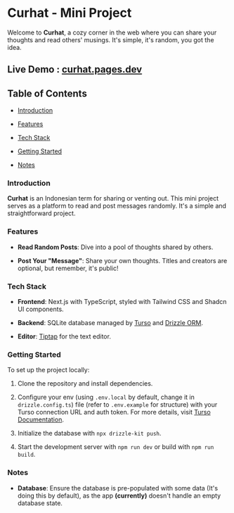 
# Curhat - Mini Project

Welcome to **Curhat**, a cozy corner in the web where you can share your thoughts and read others' musings. It's simple, it's random, you got the idea.

## Live Demo : [curhat.pages.dev](https://curhat.pages.dev)

## Table of Contents

- [Introduction](#introduction)

- [Features](#features)

- [Tech Stack](#tech-stack)

- [Getting Started](#getting-started)

- [Notes](#notes)

  

### Introduction

**Curhat** is an Indonesian term for sharing or venting out. This mini project serves as a platform to read and post messages randomly. It's a simple and straightforward project.

  

### Features

-  **Read Random Posts**: Dive into a pool of thoughts shared by others.

-  **Post Your "Message"**: Share your own thoughts. Titles and creators are optional, but remember, it's public!

  

### Tech Stack

-  **Frontend**: Next.js with TypeScript, styled with Tailwind CSS and Shadcn UI components.

-  **Backend**: SQLite database managed by [Turso](https://turso.tech/) and [Drizzle ORM](https://orm.drizzle.team/).

-  **Editor**: [Tiptap](https://tiptap.dev/product/editor) for the text editor.

  

### Getting Started

To set up the project locally:

  

1. Clone the repository and install dependencies.

2. Configure your env (using `.env.local` by default, change it in `drizzle.config.ts`) file (refer to `.env.example` for structure) with your Turso connection URL and auth token. For more details, visit [Turso Documentation](https://docs.turso.tech/sdk/ts/quickstart).

3. Initialize the database with `npx drizzle-kit push`.

4. Start the development server with `npm run dev` or build with `npm run build`.


 
### Notes

*  **Database**: Ensure the database is pre-populated with some data (It's doing this by default), as the app **(currently)** doesn't handle an empty database state.
